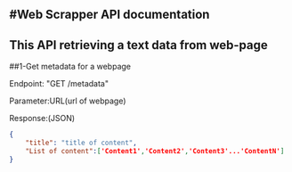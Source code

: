#Web Scrapper API documentation
----------------------------------
This API retrieving a text data from web-page 
-------------------------------------------------------------------------
##1-Get metadata for a webpage

Endpoint: "GET /metadata"

Parameter:URL(url of webpage)

Response:(JSON)
```json
{
    "title": "title of content",
    "List of content":['Content1','Content2','Content3'...'ContentN']
}
```

